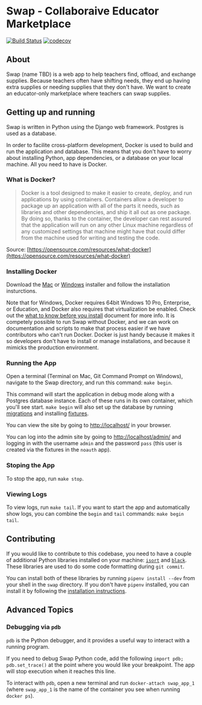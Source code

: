 Swap - Collaboraive Educator Marketplace
===============

[![Build Status](https://travis-ci.com/codeforkyana/swap.svg?branch=master)](https://travis-ci.com/codeforkyana/swap) [![codecov](https://codecov.io/gh/codeforkyana/swap/branch/master/graph/badge.svg)](https://codecov.io/gh/codeforkyana/swap)

About
-----------------
Swap (name TBD) is a web app to help teachers find, offload, and exchange supplies. Because teachers often have shifting needs, they end up having extra supplies or needing supplies that they don't have. We want to create an educator-only marketplace where teachers can swap supplies.

Getting up and running
-----------------
Swap is written in Python using the Django web framework. Postgres is used as a database.

In order to facilite cross-platform development, Docker is used to build and run the application and database. This means that you don't have to worry about installing Python, app dependencies, or a database on your local machine. All you need to have is Docker.

### What is Docker?
> Docker is a tool designed to make it easier to create, deploy, and run applications by using containers. Containers allow a developer to package up an application with all of the parts it needs, such as libraries and other dependencies, and ship it all out as one package. By doing so, thanks to the container, the developer can rest assured that the application will run on any other Linux machine regardless of any customized settings that machine might have that could differ from the machine used for writing and testing the code.
 
Source: [https://opensource.com/resources/what-docker](https://opensource.com/resources/what-docker)

### Installing Docker
Download the [Mac](https://store.docker.com/editions/community/docker-ce-desktop-mac) or [Windows](https://store.docker.com/editions/community/docker-ce-desktop-windows) installer and follow the installation insturctions.

Note that for Windows, Docker requires 64bit Windows 10 Pro, Enterprise, or Education, and Docker also requires that virtualization be enabled. Check out the [what to know before you install](https://docs.docker.com/docker-for-windows/install/#what-to-know-before-you-install) document for more info. It is competely possible to run Swap without Docker, and we can work on documentation and scripts to make that process easier if we have contributors who can't run Docker. Docker is just handy because it makes it so developers don't have to install or manage installations, and because it mimicks the production environment.

### Running the App
Open a terminal (Terminal on Mac, Git Command Prompt on Windows), navigate to the Swap directory, and run this command: `make begin`.

This command will start the application in debug mode along with a Postgres database instance. Each of these runs in its own container, which you'll see start. `make begin` will also set up the database by running [migrations](https://docs.djangoproject.com/en/2.1/topics/migrations/) and installing [fixtures](https://docs.djangoproject.com/en/2.1/howto/initial-data/#providing-data-with-fixtures).

You can view the site by going to [http://localhost/](http://localhost/) in your browser.

You can log into the admin site by going to [http://localhost/admin/](http://localhost/admin/) and logging in with the username `admin` and the password `pass` (this user is created via the fixtures in the `noauth` app).

### Stoping the App
To stop the app, run `make stop`.

### Viewing Logs
To view logs, run `make tail`.
If you want to start the app and automatically show logs, you can combine the `begin` and `tail` commands: `make begin tail`.

Contributing
-----------------
If you would like to contribute to this codebase, you need to have a couple of additional Python libraries installed on your machine: [`isort`](https://pypi.org/project/isort/) and [`black`](https://github.com/ambv/black). These libraries are used to do some code formatting during `git commit`.

You can install both of these libraries by running `pipenv install --dev` from your shell in the `swap` directory. If you don't have `pipenv` installed, you can install it by following the [installation instructions](https://pipenv.readthedocs.io/en/latest/#install-pipenv-today).

Advanced Topics
-----------------
### Debugging via `pdb`
`pdb` is the Python debugger, and it provides a useful way to interact with a running program.

If you need to debug Swap Python code, add the following `import pdb; pdb.set_trace()` at the point where you would like your breakpoint. The app will stop execution when it reaches this line.

To interact with `pdb`, open a new terminal and run `docker-attach swap_app_1` (where `swap_app_1` is the name of the container you see when running `docker ps`).
